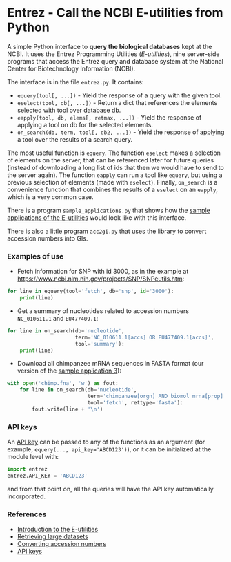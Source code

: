 # Entrez - Call the NCBI E-utilities from Python

A simple Python interface to **query the biological databases** kept at the NCBI.
It uses the Entrez Programming Utilities (*E-utilities*), nine server-side
programs that access the Entrez query and database system at the National Center
for Biotechnology Information (NCBI).

The interface is in the file ``entrez.py``. It contains:

 * ``equery(tool[, ...])`` - Yield the response of a query with the given tool.
 * ``eselect(tool, db[, ...])`` - Return a dict that references the elements
    selected with tool over database db.
 * ``eapply(tool, db, elems[, retmax, ...])`` - Yield the response of applying
    a tool on db for the selected elements.
 * ``on_search(db, term, tool[, db2, ...])`` - Yield the response of applying a
    tool over the results of a search query.

The most useful function is `equery`. The function `eselect` makes a selection
of elements on the server, that can be referenced later for future queries
(instead of downloading a long list of ids that then we would have to send to
the server again). The function `eapply` can run a tool like `equery`, but using
a previous selection of elements (made with `eselect`). Finally, `on_search` is
a convenience function that combines the results of a `eselect` on an `eapply`,
which is a very common case.

There is a program ``sample_applications.py`` that shows how the [sample
applications of the E-utilities](https://www.ncbi.nlm.nih.gov/books/NBK25498)
would look like with this interface.

There is also a little program ``acc2gi.py`` that uses the library to
convert accession numbers into GIs.

### Examples of use

- Fetch information for SNP with id 3000, as in the example at
  https://www.ncbi.nlm.nih.gov/projects/SNP/SNPeutils.htm:

```python
for line in equery(tool='fetch', db='snp', id='3000'):
    print(line)
```

 * Get a summary of nucleotides related to accession numbers
   `NC_010611.1` and `EU477409.1`:

```python
for line in on_search(db='nucleotide',
                      term='NC_010611.1[accs] OR EU477409.1[accs]',
                      tool='summary'):
    print(line)
```

 * Download all chimpanzee mRNA sequences in FASTA format (our version
   of the [sample application
   3](https://www.ncbi.nlm.nih.gov/books/NBK25498/#chapter3.Application_3_Retrieving_large)):

```python
with open('chimp.fna', 'w') as fout:
    for line in on_search(db='nucleotide',
                          term='chimpanzee[orgn] AND biomol mrna[prop]',
                          tool='fetch', rettype='fasta'):
        fout.write(line + '\n')
```

### API keys

An [API key](https://ncbiinsights.ncbi.nlm.nih.gov/2017/11/02/new-api-keys-for-the-e-utilities/)
can be passed to any of the functions as an argument (for example,
`equery(..., api_key='ABCD123')`), or it can be initialized at the module level
with:

```python
import entrez
entrez.API_KEY = 'ABCD123'
```

and from that point on, all the queries will have the API key automatically
incorporated.


### References

 * [Introduction to the E-utilities](https://www.ncbi.nlm.nih.gov/books/NBK25497/)
 * [Retrieving large datasets](https://www.ncbi.nlm.nih.gov/books/NBK25498/#chapter3.Application_3_Retrieving_large)
 * [Converting accession numbers](https://www.ncbi.nlm.nih.gov/books/NBK25498/#chapter3.Application_2_Converting_access)
* [API keys](https://ncbiinsights.ncbi.nlm.nih.gov/2017/11/02/new-api-keys-for-the-e-utilities/)
